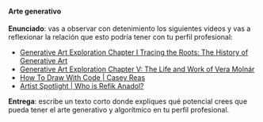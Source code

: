 #### Arte generativo

**Enunciado**: vas a observar con detenimiento los siguientes videos y vas a reflexionar la relación que esto 
podría tener con tu perfil profesional:

- [Generative Art Exploration Chapter I Tracing the Roots: The History of Generative Art](https://youtu.be/d2LC6Am9bZI?si=IK0T-uEZbbQHUncX)
- [Generative Art Exploration Chapter V: The Life and Work of Vera Molnár](https://youtu.be/8tNESHtfkr0?si=8BHqZHUPcML8buCA)  
- [How To Draw With Code | Casey Reas](https://youtu.be/_8DMEHxOLQE?si=7a4UMzEpKgSninVb)  
- [Artist Spotlight | Who is Refik Anadol?](https://youtu.be/zBYVm2wYzDU?si=IOUOOhTEr5l9qTu1)

**Entrega**: escribe un texto corto donde expliques qué potencial crees que pueda tener el arte generativo y algorítmico en tu perfil profesional.


